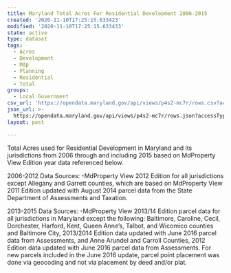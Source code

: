```yaml
---
title: Maryland Total Acres For Residential Development 2006-2015
created: '2020-11-10T17:25:15.633423'
modified: '2020-11-10T17:25:15.633433'
state: active
type: dataset
tags:
  - Acres
  - Development
  - Mdp
  - Planning
  - Residential
  - Total
groups:
  - Local Government
csv_url: 'https://opendata.maryland.gov/api/views/p4s2-mc7r/rows.csv?accessType=DOWNLOAD'
json_url: >-
  https://opendata.maryland.gov/api/views/p4s2-mc7r/rows.json?accessType=DOWNLOAD
layout: post

---
```

Total Acres used for Residential Development in Maryland and its jurisdictions from 2006 through and including 2015 based on MdProperty View Edition year data referenced below. 
 
2006-2012 Data Sources:
-MdProperty View 2012 Edition for all jurisdictions except Allegany and Garrett counties, which are based on MdProperty View 2011 Edition updated with August 2014 parcel data from the State Department of Assessments and Taxation. 

2013-2015 Data Sources:
-MdProperty View 2013/14 Edition parcel data for all jurisdictions in Maryland except the following: Baltimore, Caroline, Cecil, Dorchester, Harford, Kent, Queen Anne’s, Talbot, and Wicomico counties and Baltimore City, 2013/2014 Edition data updated with June 2016 parcel data from Assessments, and Anne Arundel and Carroll Counties, 2012 Edition data updated with June 2016 parcel data from Assessments. For new parcels included in the June 2016 update, parcel point placement was done via geocoding and not via placement by deed and/or plat.
